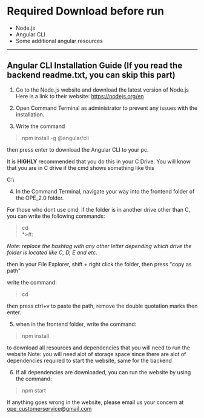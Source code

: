 # Required Download before run
- Node.js
- Angular CLI
- Some additional angular resources

---

## Angular CLI Installation Guide (If you read the backend readme.txt, you can skip this part)
1. Go to the Node.js website and download the latest version of  Node.js
Here is a link to their website: https://nodejs.org/en

2. Open Command Terminal as administrator to prevent any issues with the installation.

3. Write the command 

>npm install -g @angular/cli

then press enter to download the Angular CLI to your pc.

It is **HIGHLY** recommended that you do this in your C Drive.
You will know that you are in C drive if the cmd shows something like this

C:\

4. In the Command Terminal, navigate your way into the frontend folder of the OPE_2.0 folder.

For those who dont use cmd, if the folder is in another drive other than C, you can write the following commands:

>cd\
*>#:

*Note: replace the hashtag with any other letter depending which drive the folder is located like C, D, E and etc.*

then in your File Explorer, shift + right click the folder, then press "copy as path"

write the command:

>cd

then press ctrl+v to paste the path, remove the double quotation marks then enter.

5. when in the frontend folder, write the command:

>npm install

to download all resources and dependencies that you will need to run the website
Note: you will need alot of storage space since there are alot of dependencies required to start the website, same for the backend

6. If all dependencies are downloaded, you can run the website by using the command:

>npm start

If anything goes wrong in the website, please email us your concern at ope_customerservice@gmail.com